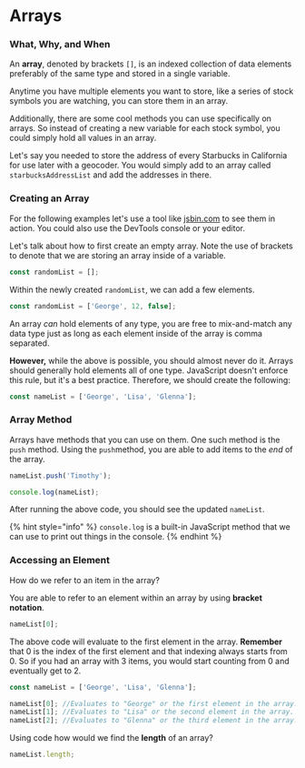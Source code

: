 # Arrays

### What, Why, and When

An **array**, denoted by brackets `[]`, is an indexed collection of data elements preferably of the same type and stored in a single variable.

Anytime you have multiple elements you want to store, like a series of stock symbols you are watching, you can store them in an array. 

Additionally, there are some cool methods you can use specifically on arrays. So instead of creating a new variable for each stock symbol, you could simply hold all values in an array.

Let's say you needed to store the address of every Starbucks in California for use later with a geocoder. You would simply add to an array called `starbucksAddressList` and add the addresses in there.

### Creating an Array

For the following examples let's use a tool like [jsbin.com](www.jsbin.com) to see them in action. You could also use the DevTools console or your editor.

Let's talk about how to first create an empty array. Note the use of brackets to denote that we are storing an array inside of a variable.

```javascript
const randomList = [];
```

Within the newly created `randomList`, we can add a few elements.

```javascript
const randomList = ['George', 12, false];
```

An array _can_ hold elements of any type, you are free to mix-and-match any data type just as long as each element inside of the array is comma separated.

**However,** while the above is possible, you should almost never do it. Arrays should generally hold elements all of one type. JavaScript doesn't enforce this rule, but it's a best practice. Therefore, we should create the following:

```javascript
const nameList = ['George', 'Lisa', 'Glenna'];
```

### Array Method

Arrays have methods that you can use on them. One such method is the `push` method. Using the `push`method, you are able to add items to the _end_ of the array.

```javascript
nameList.push('Timothy');

console.log(nameList);
```

After running the above code, you should see the updated `nameList`. 

{% hint style="info" %}
`console.log` is a built-in JavaScript method that we can use to print out things in the console.
{% endhint %}

### Accessing an Element

How do we refer to an item in the array?

You are able to refer to an element within an array by using **bracket notation**.

```javascript
nameList[0];
```

The above code will evaluate to the first element in the array. **Remember** that 0 is the index of the first element and that indexing always starts from 0. So if you had an array with 3 items, you would start counting from 0 and eventually get to 2.

```javascript
const nameList = ['George', 'Lisa', 'Glenna'];

nameList[0]; //Evaluates to "George" or the first element in the array.
nameList[1]; //Evaluates to "Lisa" or the second element in the array.
nameList[2]; //Evaluates to "Glenna" or the third element in the array.
```

Using code how would we find the **length** of an array?

```javascript
nameList.length;
```

